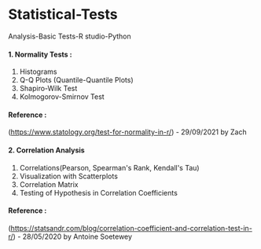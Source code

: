 # Statistical-Tests
Analysis-Basic Tests-R studio-Python
#### 1. Normality Tests :
1. Histograms
2. Q-Q Plots (Quantile-Quantile Plots)
3. Shapiro-Wilk Test
4. Kolmogorov-Smirnov Test
  #### Reference :
  (https://www.statology.org/test-for-normality-in-r/) - 29/09/2021 by Zach
  
#### 2. Correlation Analysis
1. Correlations(Pearson, Spearman's Rank, Kendall's Tau)
2. Visualization with Scatterplots
3. Correlation Matrix
4. Testing of Hypothesis in Correlation Coefficients
  #### Reference :
  (https://statsandr.com/blog/correlation-coefficient-and-correlation-test-in-r/) - 28/05/2020 by Antoine Soetewey 
